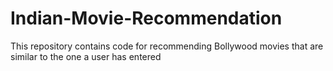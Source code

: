 # Indian-Movie-Recommendation
This repository contains code for recommending Bollywood movies that are similar to the one a user has entered
